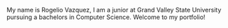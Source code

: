 My name is Rogelio Vazquez, I am a junior at Grand Valley State University pursuing a bachelors in Computer Science. Welcome to my portfolio!
